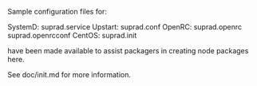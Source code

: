 Sample configuration files for:

SystemD: suprad.service
Upstart: suprad.conf
OpenRC:  suprad.openrc
         suprad.openrcconf
CentOS:  suprad.init

have been made available to assist packagers in creating node packages here.

See doc/init.md for more information.
